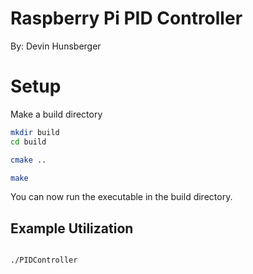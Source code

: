 # Raspberry Pi PID Controller
By: Devin Hunsberger

# Setup

Make a build directory

```bash
mkdir build
cd build
```

```bash
cmake ..
```

```bash
make
```

You can now run the executable in the build directory.

## Example Utilization

```bash

./PIDController 

```